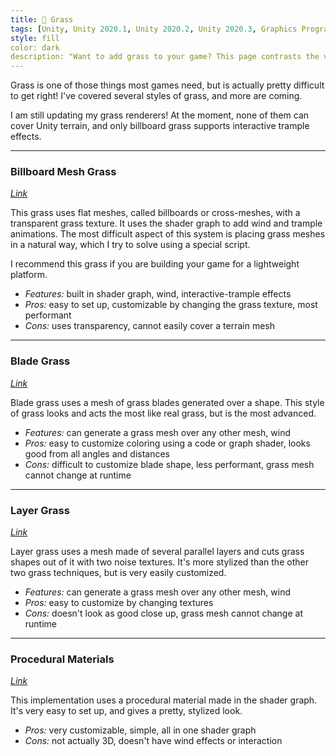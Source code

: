 ```yaml
---
title: 🌿 Grass
tags: [Unity, Unity 2020.1, Unity 2020.2, Unity 2020.3, Graphics Programming, URP, HLSL, C#, Shader Graph, Shader, Renderer Feature, Grass, Meta]
style: fill
color: dark 
description: "Want to add grass to your game? This page contrasts the various styles I've covered so far."
---
```


Grass is one of those things most games need, but is actually pretty difficult to get right! I've covered several styles of grass, and more are coming.

I am still updating my grass renderers! At the moment, none of them can cover Unity terrain, and only billboard grass supports interactive trample effects. 

***

### Billboard Mesh Grass
*[Link](shader-graph-grass)*

This grass uses flat meshes, called billboards or cross-meshes, with a transparent grass texture. It uses the shader graph to add wind and trample animations. The most difficult aspect of this system is placing grass meshes in a natural way, which I try to solve using a special script.

I recommend this grass if you are building your game for a lightweight platform.

- *Features:* built in shader graph, wind, interactive-trample effects
- *Pros:* easy to set up, customizable by changing the grass texture, most performant
- *Cons:* uses transparency, cannot easily cover a terrain mesh

***

### Blade Grass
*[Link](baked-compute-grass)*

Blade grass uses a mesh of grass blades generated over a shape. This style of grass looks and acts the most like real grass, but is the most advanced. 

- *Features:* can generate a grass mesh over any other mesh, wind
- *Pros:* easy to customize coloring using a code or graph shader, looks good from all angles and distances
- *Cons:* difficult to customize blade shape, less performant, grass mesh cannot change at runtime

***

### Layer Grass
*[Link](baked-compute-grass)*

Layer grass uses a mesh made of several parallel layers and cuts grass shapes out of it with two noise textures. It's more stylized than the other two grass techniques, but is very easily customized.

- *Features:* can generate a grass mesh over any other mesh, wind
- *Pros:* easy to customize by changing textures
- *Cons:* doesn't look as good close up, grass mesh cannot change at runtime

***

### Procedural Materials
*[Link](procmat-grass-lawn)*

This implementation uses a procedural material made in the shader graph. It's very easy to set up, and gives a pretty, stylized look.

- *Pros:* very customizable, simple, all in one shader graph
- *Cons:* not actually 3D, doesn't have wind effects or interaction